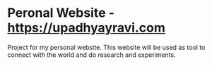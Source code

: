 # Peronal Website - https://upadhyayravi.com
Project for my personal website. This website will be used as tool to connect with the world and do research and experiments. 

